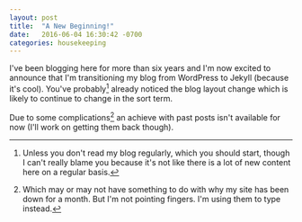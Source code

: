 ```yaml
---
layout: post
title:  "A New Beginning!"
date:   2016-06-04 16:30:42 -0700
categories: housekeeping
---
```


I've been blogging here for more than six years and I'm now excited to announce that I'm transitioning my blog from WordPress to Jekyll (because it's cool). You've probably[^1] already noticed the blog layout change which is likely to continue to change in the sort term.

Due to some complications[^2] an achieve with past posts isn't available for now (I'll work on getting them back though).

[^1]: Unless you don't read my blog regularly, which you should start, though I can't really blame you because it's not like there is a lot of new content here on a regular basis.

[^2]: Which may or may not have something to do with why my site has been down for a month. But I'm not pointing fingers. I'm using them to type instead.